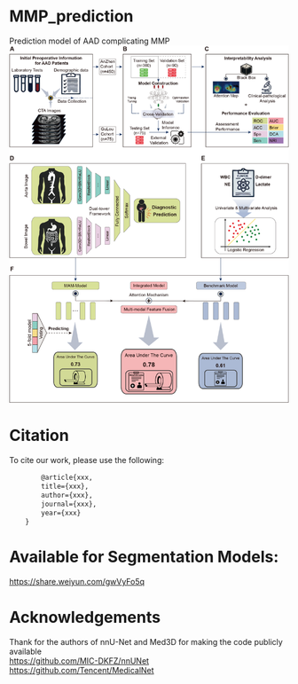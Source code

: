 # MMP_prediction
Prediction model of AAD complicating MMP
![image](https://github.com/chickenburge/MMP_prediction/blob/master/png/flow.png)


# Citation
To cite our work, please use the following:
```
        @article{xxx,
        title={xxx},
        author={xxx},
        journal={xxx},
        year={xxx}
    }
```

# Available for Segmentation Models:
https://share.weiyun.com/gwVyFo5q


# Acknowledgements
Thank for the authors of nnU-Net and Med3D for making the code publicly available  
https://github.com/MIC-DKFZ/nnUNet  
https://github.com/Tencent/MedicalNet  
